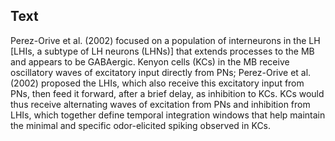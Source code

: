 ## Text

Perez-Orive et al. (2002) focused on a population of interneurons in the LH [LHIs, a subtype of LH neurons (LHNs)] that extends processes to the MB and appears to be GABAergic. Kenyon cells (KCs) in the MB receive oscillatory waves of excitatory input directly from PNs; Perez-Orive et al. (2002) proposed the LHIs, which also receive this excitatory input from PNs, then feed it forward, after a brief delay, as inhibition to KCs. KCs would thus receive alternating waves of excitation from PNs and inhibition from LHIs, which together define temporal integration windows that help maintain the minimal and specific odor-elicited spiking observed in KCs.

